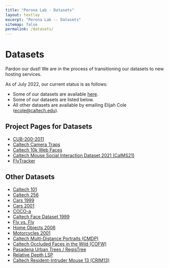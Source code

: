 ```yaml
---
title: "Perona Lab - Datasets"
layout: textlay
excerpt: "Perona Lab -- Datasets"
sitemap: false
permalink: /datasets/
---
```


# Datasets

Pardon our dust! We are in the process of transitioning our datasets to new hosting services. 

As of July 2022, our current status is as follows:
* Some of our datasets are available [here](https://drive.google.com/drive/folders/1cnQHqa8BkVx90-6-UojHnbMB0WhksSRc?usp=sharing). 
* Some of our datasets are listed below.
* All other datasets are available by emailing Elijah Cole (ecole@caltech.edu). 

## Project Pages for Datasets
* [CUB-200-2011](/datasets/cub_200_2011/)
* [Caltech Camera Traps](https://lila.science/datasets/caltech-camera-traps)
* [Caltech 10k Web Faces](/datasets/caltech_10k_webfaces/)
* [Caltech Mouse Social Interaction Dataset 2021 (CalMS21)](https://sites.google.com/view/computational-behavior/our-datasets/calms21-dataset)
* [FlyTracker](https://github.com/kristinbranson/FlyTracker)

## Other Datasets
* [Caltech 101](https://data.caltech.edu/records/20086)
* [Caltech 256](https://data.caltech.edu/records/20087)
* [Cars 1999](https://data.caltech.edu/records/20084)
* [Cars 2001](https://data.caltech.edu/records/20085)
* [COCO-a](https://data.caltech.edu/records/20109)
* [Caltech Face Dataset 1999](https://data.caltech.edu/records/20237)
* [Fly vs. Fly](https://data.caltech.edu/records/1893)
* [Home Objects 2006](https://data.caltech.edu/records/20089)
* [Motorcycles 2001](https://data.caltech.edu/records/20088)
* [Caltech Multi-Distance Portraits (CMDP)](https://data.caltech.edu/records/20110)
* [Caltech Occluded Faces in the Wild (COFW)](https://data.caltech.edu/records/20099)
* [Pasadena Urban Trees / RegisTree](https://data.caltech.edu/records/pmyd7-zsf43)
* [Relative Depth LSP](https://data.caltech.edu/records/20096)
* [Caltech Resident-Intruder Mouse 13 (CRIM13)](https://data.caltech.edu/records/1892)
